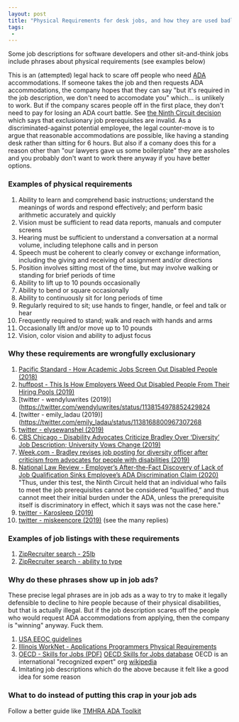 ```yaml
---
layout: post
title: "Physical Requirements for desk jobs, and how they are used badly"
tags:
 -
---
```


Some job descriptions for software developers and other sit-and-think jobs include phrases about physical requirements (see examples below)

This is an (attempted) legal hack to scare off people who need [ADA](https://www.ada.gov/) accommodations. If someone takes the job and then requests ADA accommodations, the company hopes that they can say "but it's required in the job description, we don't need to accomodate you" which... is unlikely to work. But if the company scares people off in the first place, they don't need to pay for losing an ADA court battle. 
See [the Ninth Circuit decision](https://www.natlawreview.com/article/employer-s-after-fact-discovery-lack-job-qualification-sinks-employee-s-ada) which says that exclusionary job prerequisites are invalid. 
As a discriminated-against potential employee, the legal counter-move is to argue that reasonable accommodations are possible, like having a standing desk rather than sitting for 6 hours. But also if a comany does this for a reason other than "our lawyers gave us some boilerplate" they are assholes and you probably don't want to work there anyway if you have better options.

### Examples of physical requirements

1. Ability to learn and comprehend basic instructions; understand the meanings of words and respond effectively; and perform basic arithmetic accurately and quickly
1. Vision must be sufficient to read data reports, manuals and computer screens
1. Hearing must be sufficient to understand a conversation at a normal volume, including telephone calls and in person
1. Speech must be coherent to clearly convey or exchange information, including the giving and receiving of assignment and/or directions
1. Position involves sitting most of the time, but may involve walking or standing for brief periods of time
1. Ability to lift up to 10 pounds occasionally
1. Ability to bend or square occasionally
1. Ability to continuously sit for long periods of time
1. Regularly required to sit; use hands to finger, handle, or feel and talk or hear
1. Frequently required to stand; walk and reach with hands and arms
1. Occasionally lift and/or move up to 10 pounds
1. Vision, color vision and ability to adjust focus

### Why these requirements are wrongfully exclusionary

1. [Pacific Standard - How Academic Jobs Screen Out Disabled People (2018)](https://psmag.com/news/how-academic-jobs-screen-out-disabled-people)
1. [huffpost - This Is How Employers Weed Out Disabled People From Their Hiring Pools (2019)](https://www.huffpost.com/entry/employers-disability-discrimination-job-listings_l_5d003523e4b011df123c640a)
1. [twitter - wendyluwrites (2019)](https://twitter.com/wendyluwrites/status/1138154978852429824
1. [twitter - emily_ladau (2019)](https://twitter.com/emily_ladau/status/1138168800967307268
1. [twitter - elysewanshel (2019)](https://twitter.com/elysewanshel/status/1138175149818175490)
1. [CBS Chicago - Disability Advocates Criticize Bradley Over ‘Diversity’ Job Description; University Vows Change (2019)](https://chicago.cbslocal.com/2019/03/12/disability-advocates-bradley-university-job-description/)
1. [Week.com - Bradley revises job posting for diversity officer after criticism from advocates for people with disabilities (2019)](https://week.com/2019/03/12/bradley-revises-job-posting-for-diversity-officer-after-criticism-from-advocates-of-the-disabled/)
1. [National Law Review - Employer’s After-the-Fact Discovery of Lack of Job Qualification Sinks Employee’s ADA Discrimination Claim (2020)](https://www.natlawreview.com/article/employer-s-after-fact-discovery-lack-job-qualification-sinks-employee-s-ada) "Thus, under this test, the Ninth Circuit held that an individual who fails to meet the job prerequisites cannot be considered “qualified,” and thus cannot meet their initial burden under the ADA, unless the prerequisite itself is discriminatory in effect, which it says was not the case here."
1. [twitter - Karosleep (2019)](https://twitter.com/Karosleep/status/382569989342896128)
1. [twitter - miskeencore (2019)](https://twitter.com/miskeencore/status/1264700447450959873?s=19) (see the many replies)

### Examples of job listings with these requirements

1. [ZipRecruiter search - 25lb](https://www.ziprecruiter.com/candidate/search?radius=25&search=%2225+pounds%22&location=Brooklyn%2C+NY&page=7)
1. [ZipRecruiter search - ability to type](https://www.ziprecruiter.com/candidate/search?radius=25&search=%22ability+to+type%22&location=Brooklyn%2C+NY)


### Why do these phrases show up in job ads?

These precise legal phrases are in job ads as a way to try to make it legally defensible to decline to hire people because of their physical disabilities, but that is actually illegal. But if the job description scares off the people who would request ADA accommodations from applying, then the company is "winning" anyway. Fuck them. 

1. [USA EEOC guidelines](https://www.eeoc.gov/laws/guidance/ada-your-responsibilities-employer) 
1. [Illinois WorkNet - Applications Programmers Physical Requirements](https://apps.il-work-net.com/cis/clusters/OccupationDetails/100045?parentId=111100&section=demands&sectionTitle=Physical%20Demands)
1. [OECD - Skills for Jobs (PDF)](https://www.oecd.org/els/emp/OECD%20Skills%20for%20Jobs%20Definitions.pdf) [OECD Skills for Jobs database](https://www.oecdskillsforjobsdatabase.org/methodology.php#:~:text=The%20OECD%20Skills%20for%20Jobs,and%20for%20more%20than%2040) OECD is an international "recognized expert" org [wikipedia](https://en.wikipedia.org/wiki/OECD)
1. Imitating job descriptions which do the above because it felt like a good idea for some reason

### What to do instead of putting this crap in your job ads

Follow a better guide like [TMHRA ADA Toolkit](https://tmhra.org/ADAToolkit/5-WriteADA-JobDescrip.pdf)



